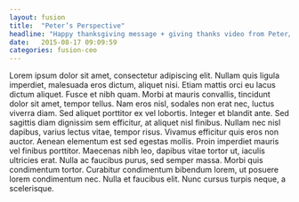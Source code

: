 ```yaml
---
layout: fusion
title:  "Peter’s Perspective"
headline: "Happy thanksgiving message + giving thanks video from Peter/Laura"
date:   2015-08-17 09:09:59
categories: fusion-ceo
---
```

Lorem ipsum dolor sit amet, consectetur adipiscing elit. Nullam quis ligula imperdiet, malesuada eros dictum, aliquet nisi. Etiam mattis orci eu lacus dictum aliquet. Fusce et nibh quam. Morbi at mauris convallis, tincidunt dolor sit amet, tempor tellus. Nam eros nisl, sodales non erat nec, luctus viverra diam. Sed aliquet porttitor ex vel lobortis. Integer et blandit ante. Sed sagittis diam dignissim sem efficitur, at aliquet nisl finibus. Nullam nec nisl dapibus, varius lectus vitae, tempor risus. Vivamus efficitur quis eros non auctor. Aenean elementum est sed egestas mollis. Proin imperdiet mauris vel finibus porttitor. Maecenas nibh leo, dapibus vitae tortor ut, iaculis ultricies erat. Nulla ac faucibus purus, sed semper massa. Morbi quis condimentum tortor. Curabitur condimentum bibendum lorem, ut posuere lorem condimentum nec. Nulla et faucibus elit. Nunc cursus turpis neque, a scelerisque.